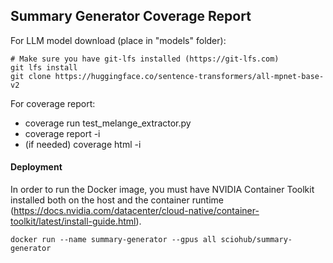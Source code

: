 ## Summary Generator Coverage Report

For LLM model download (place in "models" folder):

```
# Make sure you have git-lfs installed (https://git-lfs.com)
git lfs install
git clone https://huggingface.co/sentence-transformers/all-mpnet-base-v2
```

For coverage report:

- coverage run test_melange_extractor.py
- coverage report -i
- (if needed) coverage html -i

#### Deployment
In order to run the Docker image, you must have NVIDIA Container Toolkit installed both on the host and the container runtime (https://docs.nvidia.com/datacenter/cloud-native/container-toolkit/latest/install-guide.html).

`docker run --name summary-generator --gpus all sciohub/summary-generator`